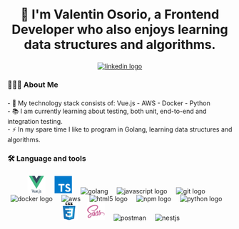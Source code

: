 <h1 align="center">👋 I'm Valentin Osorio, a Frontend Developer who also enjoys learning data structures and algorithms.</h1>

###

<div align="center">
  <a href="https://linkedin.com/in/valentin-osorio" target="blank">
    <img src="https://img.shields.io/static/v1?message=LinkedIn&logo=linkedin&label=&color=0077B5&logoColor=white&labelColor=&style=for-the-badge" height="25" alt="linkedin logo"  />
  </a>
</div>

###

<h3 align="left">👨🏻‍💻  About Me</h3>

###

<p align="left">
  - 🔭 My technology stack consists of: Vue.js - AWS - Docker - Python
  <br>
  - 📚 I am currently learning about testing, both unit, end-to-end and integration testing.
  <br>
  - ⚡ In my spare time I like to program in Golang, learning data structures and algorithms.
</p>

###

<h3 align="left">🛠 Language and tools</h3>

###

<div align="center">
  <img src="https://raw.githubusercontent.com/devicons/devicon/master/icons/vuejs/vuejs-original-wordmark.svg" alt="vuejs" width="40" height="40"/>
  <img width="12" />
  <img src="https://raw.githubusercontent.com/devicons/devicon/master/icons/typescript/typescript-original.svg" alt="typescript" width="40" height="40"/>
  <img width="12" />
  <img src="https://iurii.net/assets/img/go.webp" alt="golang" width="40" height="40"/>
  <img width="12" />
  <img src="https://cdn.jsdelivr.net/gh/devicons/devicon/icons/javascript/javascript-original.svg" height="40" alt="javascript logo"  />
  <img width="12" />
  <img src="https://cdn.jsdelivr.net/gh/devicons/devicon/icons/git/git-original.svg" height="40" alt="git logo"  />
  <img width="12" />
  <img src="https://cdn.jsdelivr.net/gh/devicons/devicon/icons/docker/docker-plain-wordmark.svg" height="40" alt="docker logo"  />
  <img width="12" />
  <img src="https://encrypted-tbn0.gstatic.com/images?q=tbn:ANd9GcS_HPWaTk_axl6UPM2PgrH-yICjbaBba9lvOQ&s" alt="aws" width="40" height="40"/>
  <img width="12" />
  <img src="https://cdn.jsdelivr.net/gh/devicons/devicon/icons/html5/html5-original.svg" height="40" alt="html5 logo"  />
  <img width="12" />
  <img src="https://cdn.jsdelivr.net/gh/devicons/devicon/icons/npm/npm-original-wordmark.svg" height="40" alt="npm logo"  />
  <img width="12" />
  <img src="https://cdn.jsdelivr.net/gh/devicons/devicon/icons/python/python-original.svg" height="40" alt="python logo"  />
  <img width="12" />
  <img src="https://raw.githubusercontent.com/devicons/devicon/master/icons/css3/css3-original-wordmark.svg" alt="css3" width="40" height="40"/>
  <img width="12" />
  <img src="https://raw.githubusercontent.com/devicons/devicon/master/icons/sass/sass-original.svg" alt="sass" width="40" height="40"/>
  <img width="12" />
  <img src="https://www.vectorlogo.zone/logos/getpostman/getpostman-icon.svg" alt="postman" width="40" height="40"/>
  <img width="12" />
  <img src="https://encrypted-tbn0.gstatic.com/images?q=tbn:ANd9GcQk8iMe6nVj7Krm31kYY12r2n-t6gKxhnx_0A&s" alt="nestjs" width="40" height="40"/>
</div>
